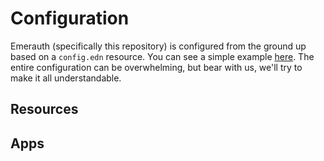 # Configuration

Emerauth (specifically this repository) is configured from the ground up based on a `config.edn` resource. You can see a simple example [here](./resources/config.example.dn). The entire configuration can be overwhelming, but bear with us, we'll try to make it all understandable.

## Resources

## Apps
